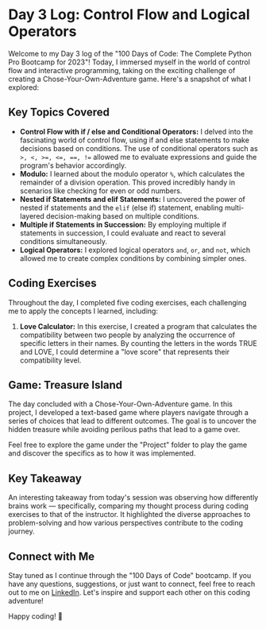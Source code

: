 # Day 3 Log: Control Flow and Logical Operators

Welcome to my Day 3 log of the "100 Days of Code: The Complete Python Pro Bootcamp for 2023"! Today, I immersed myself in the world of control flow and interactive programming, taking on the exciting challenge of creating a Chose-Your-Own-Adventure game. Here's a snapshot of what I explored:

## Key Topics Covered

- **Control Flow with if / else and Conditional Operators:** I delved into the fascinating world of control flow, using if and else statements to make decisions based on conditions. The use of conditional operators such as `>, <, >=, <=, ==, !=` allowed me to evaluate expressions and guide the program's behavior accordingly.
- **Modulo:** I learned about the modulo operator `%`, which calculates the remainder of a division operation. This proved incredibly handy in scenarios like checking for even or odd numbers.
- **Nested if Statements and elif Statements:** I uncovered the power of nested if statements and the `elif` (else if) statement, enabling multi-layered decision-making based on multiple conditions.
- **Multiple if Statements in Succession:** By employing multiple if statements in succession, I could evaluate and react to several conditions simultaneously.
- **Logical Operators:** I explored logical operators `and`, `or`, and `not`, which allowed me to create complex conditions by combining simpler ones.

## Coding Exercises

Throughout the day, I completed five coding exercises, each challenging me to apply the concepts I learned, including:

1. **Love Calculator:** In this exercise, I created a program that calculates the compatibility between two people by analyzing the occurrence of specific letters in their names. By counting the letters in the words TRUE and LOVE, I could determine a "love score" that represents their compatibility level.

## Game: Treasure Island

The day concluded with a Chose-Your-Own-Adventure game. In this project, I developed a text-based game where players navigate through a series of choices that lead to different outcomes. The goal is to uncover the hidden treasure while avoiding perilous paths that lead to a game over. 

Feel free to explore the game under the "Project" folder to play the game and discover the specifics as to how it was implemented. 

## Key Takeaway

An interesting takeaway from today's session was observing how differently brains work — specifically, comparing my thought process during coding exercises to that of the instructor. It highlighted the diverse approaches to problem-solving and how various perspectives contribute to the coding journey.

## Connect with Me

Stay tuned as I continue through the "100 Days of Code" bootcamp. If you have any questions, suggestions, or just want to connect, feel free to reach out to me on [LinkedIn](https://www.linkedin.com/in/lydia-strough/). Let's inspire and support each other on this coding adventure!

Happy coding! 🚀
